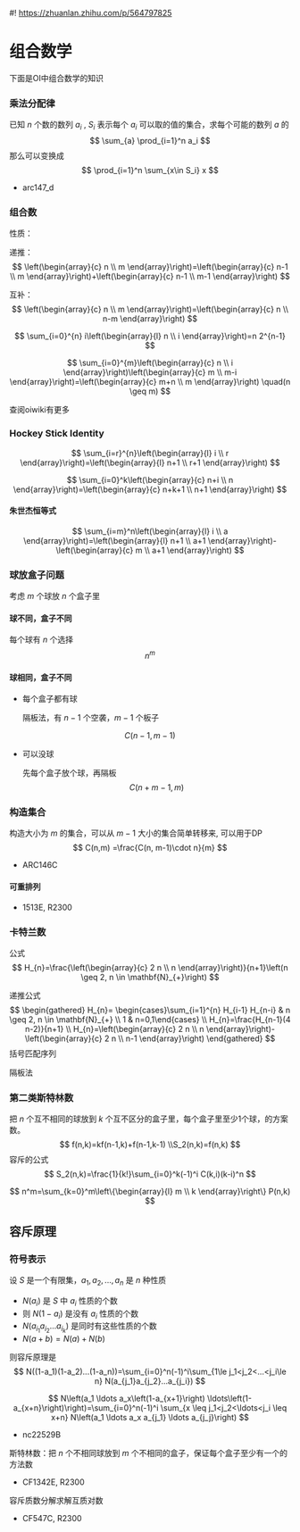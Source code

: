#! https://zhuanlan.zhihu.com/p/564797825
# 组合数学

下面是OI中组合数学的知识



### 乘法分配律

已知 $n$ 个数的数列 $a_i$ , $S_i$ 表示每个 $a_i$ 可以取的值的集合，求每个可能的数列 $a$ 的
$$
\sum_{a} \prod_{i=1}^n a_i
$$
那么可以变换成
$$
\prod_{i=1}^n \sum_{x\in S_i} x
$$

* arc147_d



### 组合数

性质：

递推：
$$
\left(\begin{array}{c}
n \\
m
\end{array}\right)=\left(\begin{array}{c}
n-1 \\
m
\end{array}\right)+\left(\begin{array}{c}
n-1 \\
m-1
\end{array}\right)
$$

互补：
$$
\left(\begin{array}{c}
n \\
m
\end{array}\right)=\left(\begin{array}{c}
n \\
n-m
\end{array}\right)
$$

$$
\sum_{i=0}^{n} i\left(\begin{array}{l}
n \\
i
\end{array}\right)=n 2^{n-1}
$$

$$
\sum_{i=0}^{m}\left(\begin{array}{c}
n \\
i
\end{array}\right)\left(\begin{array}{c}
m \\
m-i
\end{array}\right)=\left(\begin{array}{c}
m+n \\
m
\end{array}\right) \quad(n \geq m)
$$

查阅oiwiki有更多

### Hockey Stick Identity

$$
\sum_{i=r}^{n}\left(\begin{array}{l}
i \\
r
\end{array}\right)=\left(\begin{array}{l}
n+1 \\
r+1
\end{array}\right)
$$

$$
\sum_{i=0}^k\left(\begin{array}{c}
n+i \\
n
\end{array}\right)=\left(\begin{array}{c}
n+k+1 \\
n+1
\end{array}\right)
$$

#### 朱世杰恒等式

$$
\sum_{i=m}^n\left(\begin{array}{l}
i \\
a
\end{array}\right)=\left(\begin{array}{l}
n+1 \\
a+1
\end{array}\right)-\left(\begin{array}{c}
m \\
a+1
\end{array}\right)
$$

### 球放盒子问题

考虑 $m$ 个球放 $n$ 个盒子里

#### 球不同，盒子不同

每个球有 $n$ 个选择
$$
n^m
$$

#### 球相同，盒子不同

* 每个盒子都有球

  隔板法，有 $n-1$ 个空袭，$m-1$ 个板子

$$
C(n-1,m-1)
$$

* 可以没球

  先每个盒子放个球，再隔板
  $$
  C(n+m-1,m)
  $$
  





### 构造集合

构造大小为 $m$ 的集合，可以从 $m-1$ 大小的集合简单转移来, 可以用于DP
$$
C(n,m) =\frac{C(n, m-1)\cdot n}{m}
$$

* ARC146C



#### 可重排列

* 1513E, R2300

### 卡特兰数

公式
$$
H_{n}=\frac{\left(\begin{array}{c}
2 n \\
n
\end{array}\right)}{n+1}\left(n \geq 2, n \in \mathbf{N}_{+}\right)
$$


递推公式
$$
\begin{gathered}
H_{n}= \begin{cases}\sum_{i=1}^{n} H_{i-1} H_{n-i} & n \geq 2, n \in \mathbf{N}_{+} \\
1 & n=0,1\end{cases} \\
H_{n}=\frac{H_{n-1}(4 n-2)}{n+1} \\
H_{n}=\left(\begin{array}{c}
2 n \\
n
\end{array}\right)-\left(\begin{array}{c}
2 n \\
n-1
\end{array}\right)
\end{gathered}
$$
括号匹配序列





隔板法



### 第二类斯特林数

把 $n$ 个互不相同的球放到 $k$ 个互不区分的盒子里，每个盒子里至少1个球，的方案数。
$$
f(n,k)=kf(n-1,k)+f(n-1,k-1) \\S_2(n,k)=f(n,k)
$$
容斥的公式
$$
S_2(n,k)=\frac{1}{k!}\sum_{i=0}^k(-1)^i C(k,i)(k-i)^n 
$$

$$
n^m=\sum_{k=0}^m\left\{\begin{array}{l}
m \\
k
\end{array}\right\} P(n,k)
$$



## 容斥原理

### 符号表示

设 $S$ 是一个有限集，$a_1, a_2, ..., a_n$ 是 $n$ 种性质

* $N(a_i)$ 是 $S$ 中 $a_i$ 性质的个数
* 则 $N(1-a_i)$ 是没有 $a_i$ 性质的个数
* $N(a_{i_1}a_{i_2}...a_{i_k})$ 是同时有这些性质的个数
* $N(a + b)=N(a)+N(b)$

则容斥原理是
$$
N((1-a_1)(1-a_2)...(1-a_n))=\sum_{i=0}^n(-1)^i\sum_{1\le j_1<j_2<...<j_i\le n} N(a_{j_1}a_{j_2}...a_{j_i})
$$

$$
N\left(a_1 \ldots a_x\left(1-a_{x+1}\right) \ldots\left(1-a_{x+n}\right)\right)=\sum_{i=0}^n(-1)^i \sum_{x \leq j_1<j_2<\ldots<j_i \leq x+n} N\left(a_1 \ldots a_x a_{j_1} \ldots a_{j_j}\right)
$$

* nc22529B

斯特林数：把 $n$ 个不相同球放到 $m$ 个不相同的盒子，保证每个盒子至少有一个的方法数

* CF1342E, R2300

容斥质数分解求解互质对数

* CF547C, R2300
